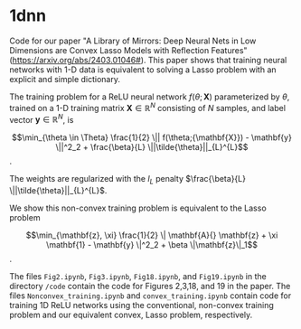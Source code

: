 # 1dnn

Code for our paper "A Library of Mirrors: Deep Neural Nets in Low Dimensions are Convex Lasso Models with Reflection Features" (https://arxiv.org/abs/2403.01046#). This paper shows that training neural networks with 1-D data is equivalent to solving a Lasso problem with an explicit and simple dictionary.

The training problem for a ReLU neural network $f(\theta;{\mathbf{X}})$ parameterized by $\theta$, trained on a 1-D training matrix $\mathbf{X} \in \mathbb{R}^N$ consisting of $N$ samples, and label vector $\mathbf{y}\in \mathbb{R}^N$, is 

$$\min_{\theta \in \Theta}  \frac{1}{2} \|| f(\theta;{\mathbf{X}})  - \mathbf{y} \||^2_2 + \frac{\beta}{L}  \||\tilde{\theta}||_{L}^{L}$$.

The weights are regularized with the $l_L$ penalty $\frac{\beta}{L}  \||\tilde{\theta}||_{L}^{L}$.  

We show this non-convex training problem is equivalent to the Lasso problem

$$\min_{\mathbf{z}, \xi}  \frac{1}{2} \| \mathbf{A}{} \mathbf{z} + \xi \mathbf{1} - \mathbf{y} \|^2_2 + \beta \|\mathbf{z}\|_1$$.


The files ```Fig2.ipynb```, ```Fig3.ipynb```, ```Fig18.ipynb```, and ```Fig19.ipynb``` in the directory ```/code``` contain the code for Figures 2,3,18, and 19 in the paper. The files ```Nonconvex_training.ipynb``` and ```convex_training.ipynb``` contain code for training 1D ReLU networks using the conventional, non-convex training problem and our equivalent convex, Lasso problem, respectively.
